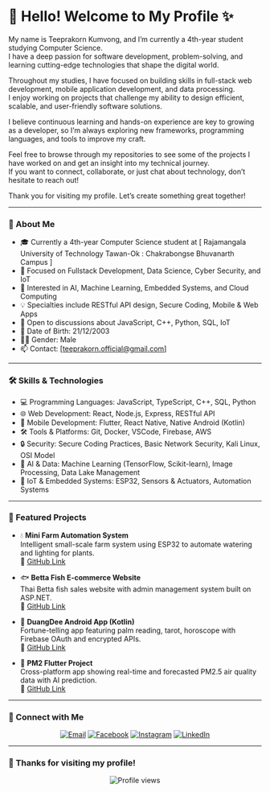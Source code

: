 # 👋 Hello! Welcome to My Profile ✨

My name is Teeprakorn Kumvong, and I’m currently a 4th-year student studying Computer Science.  
I have a deep passion for software development, problem-solving, and learning cutting-edge technologies that shape the digital world.  

Throughout my studies, I have focused on building skills in full-stack web development, mobile application development, and data processing.  
I enjoy working on projects that challenge my ability to design efficient, scalable, and user-friendly software solutions.  

I believe continuous learning and hands-on experience are key to growing as a developer, so I’m always exploring new frameworks, programming languages, and tools to improve my craft.  

Feel free to browse through my repositories to see some of the projects I have worked on and get an insight into my technical journey.  
If you want to connect, collaborate, or just chat about technology, don’t hesitate to reach out!

Thank you for visiting my profile. Let’s create something great together!

---

### 🚀 About Me

- 🎓 Currently a 4th-year Computer Science student at [ Rajamangala University of Technology Tawan-Ok : Chakrabongse Bhuvanarth Campus ]  
- 🔭 Focused on Fullstack Development, Data Science, Cyber Security, and IoT  
- 🌱 Interested in AI, Machine Learning, Embedded Systems, and Cloud Computing  
- 💡 Specialties include RESTful API design, Secure Coding, Mobile & Web Apps  
- 💬 Open to discussions about JavaScript, C++, Python, SQL, IoT  
- 📅 Date of Birth: 21/12/2003  
- 👨‍💻 Gender: Male  
- 📫 Contact: [teeprakorn.official@gmail.com]  

---

### 🛠️ Skills & Technologies

- 💻 Programming Languages: JavaScript, TypeScript, C++, SQL, Python  
- 🌐 Web Development: React, Node.js, Express, RESTful API  
- 📱 Mobile Development: Flutter, React Native, Native Android (Kotlin)  
- 🛠️ Tools & Platforms: Git, Docker, VSCode, Firebase, AWS  
- 🔒 Security: Secure Coding Practices, Basic Network Security, Kali Linux, OSI Model  
- 🤖 AI & Data: Machine Learning (TensorFlow, Scikit-learn), Image Processing, Data Lake Management  
- 🌱 IoT & Embedded Systems: ESP32, Sensors & Actuators, Automation Systems
  
---

### 📂 Featured Projects

- 💧 **Mini Farm Automation System**  
  Intelligent small-scale farm system using ESP32 to automate watering and lighting for plants.  
  🔗 [GitHub Link](https://github.com/teeprakorn1/Mini_Farm_Project)

- 🐟 **Betta Fish E-commerce Website**  
  Thai Betta fish sales website with admin management system built on ASP.NET.  
  🔗 [GitHub Link](https://github.com/teeprakorn1/BettaFish_Project)

- 📱 **DuangDee Android App (Kotlin)**  
  Fortune-telling app featuring palm reading, tarot, horoscope with Firebase OAuth and encrypted APIs.  
  🔗 [GitHub Link](https://github.com/teeprakorn1/DuangDee_Android_Kotlin)

- 🚀 **PM2 Flutter Project**  
  Cross-platform app showing real-time and forecasted PM2.5 air quality data with AI prediction.  
  🔗 [GitHub Link](https://github.com/teeprakorn1/pm2_flutter_project)

---

### 👋 Connect with Me

<p align="center">
  <a href="mailto:teeprakorn.official@gmail.com"><img src="https://img.shields.io/badge/Email-D14836?style=for-the-badge&logo=gmail&logoColor=white" alt="Email" /></a>
  <a href="https://www.facebook.com/toey.kumvong" target="_blank"><img src="https://img.shields.io/badge/Facebook-1877F2?style=for-the-badge&logo=facebook&logoColor=white" alt="Facebook" /></a>
  <a href="https://www.instagram.com/toey_aiyu" target="_blank"><img src="https://img.shields.io/badge/Instagram-E4405F?style=for-the-badge&logo=instagram&logoColor=white" alt="Instagram" /></a>
  <a href="https://www.linkedin.com/in/teepakorn-kumvong-487255374/" target="_blank"><img src="https://img.shields.io/badge/LinkedIn-0A66C2?style=for-the-badge&logo=linkedin&logoColor=white" alt="LinkedIn" /></a>
</p>

---

### 💖 Thanks for visiting my profile!

<p align="center">
  <img src="https://komarev.com/ghpvc/?username=teeprakornkumvong&color=blueviolet" alt="Profile views" />
</p>
